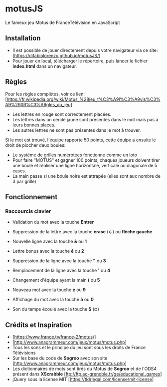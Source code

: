 # motusJS
Le fameux jeu Motus de FranceTélévision en JavaScript

## Installation

- Il est possible de jouer directement depuis votre navigateur via ce site: [https://difabiolorenzo.github.io/motusJS/]
- Pour jouer en local, télécharger le répertoire, puis lancer le fichier **index.html** dans un navigateur.

## Règles

Pour les règles complètes, voir ce lien: [https://fr.wikipedia.org/wiki/Motus_%28jeu_t%C3%A9l%C3%A9vis%C3%A9%29#R%C3%A8gles_du_jeu]

- Les lettres en rouge sont correctement placées.
- Les lettres dans un cercle jaune sont présentes dans le mot mais pas à leurs bonnes places.
- Les autres lettres ne sont pas présentes dans le mot à trouver.

Si le mot est trouvé, l'équipe rapporte 50 points, cette équipe a ensuite le droit de piocher deux boules:

- Le système de grilles numérotées fonctionne comme un loto
- Pour faire "MOTUS" et gagner 100 points, chaques joueurs doivent tirer une boule et réaliser une ligne horizontale, verticale ou diagonale de 5 cases.
- La main passe si une boule noire est attrapée (elles sont aux nombre de 3 par grille)

## Fonctionnement

### Raccourcis clavier
- Validation du mot avec la touche **Entrer**
- Suppression de la lettre avec la touche **erase** (**←**) ou **flèche gauche**

- Nouvelle ligne avec la touche **&** ou **1**
- Lettre bonus avec la touche **é** ou **2**
- Suppression de la ligne avec la touche **"** ou **3**
- Remplacement de la ligne avec la touche **'** ou **4**
- Changement d'équipe ayant la main **(** ou **5**

- Nouveau mot avec la touche **ç** ou **9**
- Affichage du mot avec la touche **à** ou **0**

- Son du temps écoulé avec la touche **$** (**¤**)

## Crédits et Inspiration
- [https://www.france.tv/france-2/motus/]
- [http://www.anagrammeur.com/jeux/motus/motus.php]
- Tous les sons et le principe du jeu sont sous les droits de France Télévisions
- Sur les base du code de **Sogroo** avec son site [http://www.anagrammeur.com/jeux/motus/motus.php]
- Les dictionnaires de mots sont tirés du Motus de **Sogroo** et de l'ODS4 présent dans **XScrabble** [ftp://ftp.ac-grenoble.fr/ge/educational_games]
- jQuery sous la license MIT [https://tldrlegal.com/license/mit-license]
